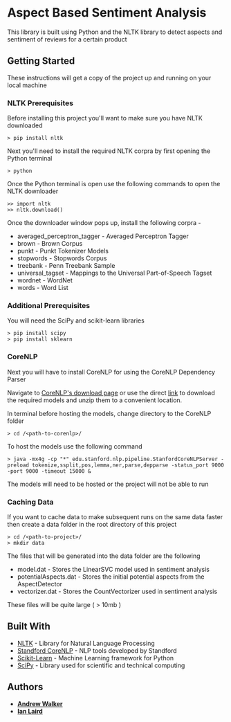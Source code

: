 # Aspect Based Sentiment Analysis

This library is built using Python and the NLTK library to detect aspects and sentiment of reviews for a certain product

## Getting Started

These instructions will get a copy of the project up and running on your local machine

### NLTK Prerequisites

Before installing this project you'll want to make sure you have NLTK downloaded

```
> pip install nltk
```

Next you'll need to install the required NLTK corpra by first opening the Python terminal
```
> python
```

Once the Python terminal is open use the following commands to open the NLTK downloader
```
>> import nltk
>> nltk.download()
```

Once the downloader window pops up, install the following corpra -

* averaged_perceptron_tagger - Averaged Perceptron Tagger
* brown - Brown Corpus
* punkt - Punkt Tokenizer Models
* stopwords - Stopwords Corpus
* treebank - Penn Treebank Sample
* universal_tagset - Mappings to the Universal Part-of-Speech Tagset
* wordnet - WordNet
* words - Word List

### Additional Prerequisites

You will need the SciPy and scikit-learn libraries
```
> pip install scipy
> pip install sklearn
```

### CoreNLP

Next you will have to install CoreNLP for using the CoreNLP Dependency Parser

Navigate to [CoreNLP's download page](https://stanfordnlp.github.io/CoreNLP/download.html) or use the direct [link](https://nlp.stanford.edu/software/stanford-corenlp-full-2018-10-05.zip) to download the required models and unzip them to a convenient location.

In terminal before hosting the models, change directory to the CoreNLP folder
```
> cd /<path-to-corenlp>/
```

To host the models use the following command

```
> java -mx4g -cp "*" edu.stanford.nlp.pipeline.StanfordCoreNLPServer -preload tokenize,ssplit,pos,lemma,ner,parse,depparse -status_port 9000 -port 9000 -timeout 15000 & 
``` 

The models will need to be hosted or the project will not be able to run

### Caching Data

If you want to cache data to make subsequent runs on the same data faster then create a data folder in the root directory of this project

```
> cd /<path-to-project>/
> mkdir data
```

The files that will be generated into the data folder are the following

* model.dat - Stores the LinearSVC model used in sentiment analysis
* potentialAspects.dat - Stores the initial potential aspects from the AspectDetector
* vectorizer.dat - Stores the CountVectorizer used in sentiment analysis

These files will be quite large ( > 10mb )

## Built With

* [NLTK](https://www.nltk.org/) - Library for Natural Language Processing
* [Standford CoreNLP](https://stanfordnlp.github.io/CoreNLP/) - NLP tools developed by Standford
* [Scikit-Learn](https://scikit-learn.org/stable/) - Machine Learning framework for Python
* [SciPy](https://www.scipy.org/) - Library used for scientific and technical computing

## Authors

* [**Andrew Walker**](https://github.com/walker76)
* [**Ian Laird**](https://github.com/i-laird)
